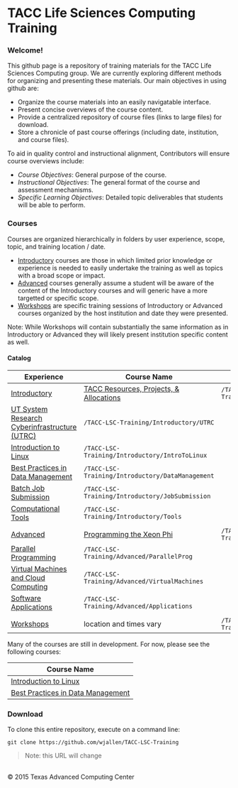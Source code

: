 # TACC Life Sciences Computing Training

### Welcome!

This github page is a repository of training materials for the TACC Life
Sciences Computing group. We are currently exploring different methods for
organizing and presenting these materials. Our main objectives in using github
are:

* Organize the course materials into an easily navigatable interface. 
* Present concise overviews of the course content.
* Provide a centralized repository of course files (links to large files) for download.
* Store a chronicle of past course offerings (including date, institution, and course files).

To aid in quality control and instructional alignment, Contributors will ensure course overviews include:

* *Course Objectives*:  General purpose of the course. 
* *Instructional Objectives*: The general format of the course and assessment mechanisms.
* *Specific Learning Objectives*: Detailed topic deliverables that students will be able to perform.

### Courses

Courses are organized hierarchically in folders by user experience, scope, topic, and training location / date.
* [Introductory](Introductory) courses are those in which limited prior knowledge or experience is needed to easily undertake the training as well as topics with a broad scope or impact.
* [Advanced](Advanced) courses generally assume a student will be aware of the content of the Introductory courses and will generic have a more targetted or specific scope.
* [Workshops](Workshops) are specific training sessions of Introductory or Advanced courses organized by the host institution and date they were presented.

Note: While Workshops will contain substantially the same information as in Introductory or Advanced they will likely present institution specific content as well.

#### Catalog

Experience | Course Name | Path
-----------|-------|-------
[Introductory](/Introductory) | [TACC Resources, Projects, &amp; Allocations](Introductory/TACC)| `/TACC-LSC-Training/Introductory/TACC`
 | [UT System Research Cyberinfrastructure \(UTRC\)](Introductory/UTRC)| `/TACC-LSC-Training/Introductory/UTRC`
 | [Introduction to Linux](Introductory/IntroToLinux)| `/TACC-LSC-Training/Introductory/IntroToLinux`
 | [Best Practices in Data Management](Introductory/DataManagement)| `/TACC-LSC-Training/Introductory/DataManagement`
 | [Batch Job Submission](Introductory/JobSubmission)| `/TACC-LSC-Training/Introductory/JobSubmission`
 | [Computational Tools](Introductory/Tools)| `/TACC-LSC-Training/Introductory/Tools`
 | |
[Advanced](/Advanced) | [Programming the Xeon Phi](Advanced/XeonPhi) | `/TACC-LSC-Training/Advanced/XeonPhi`
 | [Parallel Programming](Advanced/ParallelProg)| `/TACC-LSC-Training/Advanced/ParallelProg`
 | [Virtual Machines and Cloud Computing](Advanced/VirtualMachines)| `/TACC-LSC-Training/Advanced/VirtualMachines`
 | [Software Applications](Advanced/Applications)| `/TACC-LSC-Training/Advanced/Applications`
 | |
[Workshops](/Workshops) | location and times vary | `/TACC-LSC-Training/Workshops`

Many of the courses are still in development. For now, please see the following courses:

Course Name |
----------- |
[Introduction to Linux](Introductory/IntroToLinux)|
[Best Practices in Data Management](Introductory/DataManagement) |


### Download

To clone this entire repository, execute on a command line:

```
git clone https://github.com/wjallen/TACC-LSC-Training
```
>Note: this URL will change


<br>
&copy; 2015 Texas Advanced Computing Center

